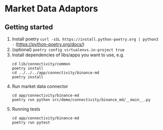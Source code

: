 # Market Data Adaptors
## Getting started
1. Install poetry `curl -sSL https://install.python-poetry.org | python3 -` (https://python-poetry.org/docs/)
2. (optional) `poetry config virtualenvs.in-project true`
3. Install dependencies of libs/apps you want to use, e.g.
    ```
    cd lib/connectivity/common
    poetry install
    cd ../../../app/connectivity/binance-md
    poetry install
    ```
4. Run market data connector
    ```
    cd app/connectivity/binance-md
    poetry run python src/demo/connectivity/binance_md/__main__.py
    ```
5. Running tests
    ```
    cd app/connectivity/binance-md
    poetry run pytest
    ```
